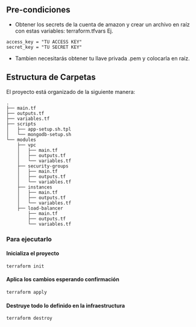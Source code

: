 ## Pre-condiciones
- Obtener los secrets de la cuenta de amazon y crear un archivo en raíz con estas variables: terraform.tfvars
Ej.
```
access_key = "TU ACCESS KEY"
secret_key = "TU SECRET KEY"
```
- Tambien necesitarás obtener tu llave privada .pem y colocarla en raíz.

## Estructura de Carpetas

El proyecto está organizado de la siguiente manera:

```
.
├── main.tf
├── outputs.tf
├── variables.tf
├── scripts
│   ├── app-setup.sh.tpl
│   └── mongodb-setup.sh
└── modules
    ├── vpc
    │   ├── main.tf
    │   ├── outputs.tf
    │   └── variables.tf
    ├── security-groups
    │   ├── main.tf
    │   ├── outputs.tf
    │   └── variables.tf
    ├── instances
    │   ├── main.tf
    │   ├── outputs.tf
    │   └── variables.tf
    ├── load-balancer
        ├── main.tf
        ├── outputs.tf
        └── variables.tf
```
    
### Para ejecutarlo

#### Inicializa el proyecto
```
terraform init
```

#### Aplica los cambios esperando confirmación
```
terraform apply
```

#### Destruye todo lo definido en la infraestructura
```
terraform destroy
```